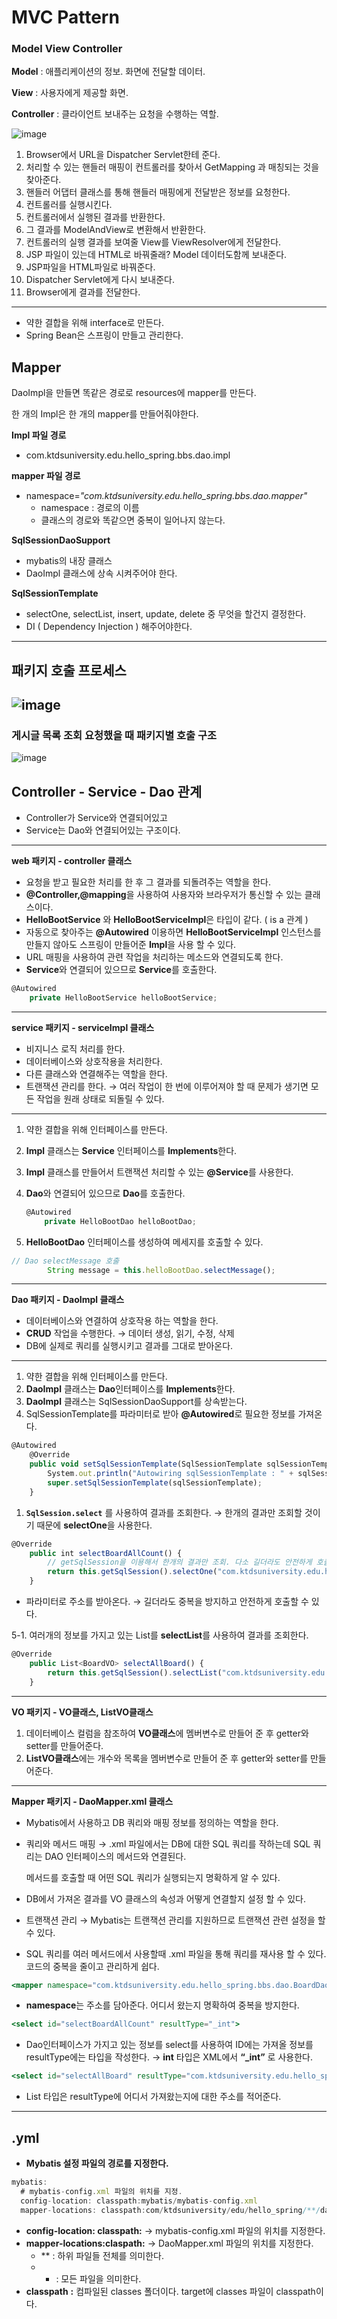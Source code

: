 # MVC Pattern

### Model View Controller

**Model** : 애플리케이션의 정보. 화면에 전달할 데이터.

**View** : 사용자에게 제공할 화면.

**Controller** : 클라이언트 보내주는 요청을 수행하는 역할.

![image](https://github.com/user-attachments/assets/eaa03150-d692-4797-8528-273ffc1a0040)


1. Browser에서 URL을 Dispatcher Servlet한테 준다.
2. 처리할 수 있는 핸들러 매핑이 컨트롤러를 찾아서 GetMapping 과 매칭되는 것을 찾아준다.
3. 핸들러 어댑터 클래스를 통해 핸들러 매핑에게 전달받은 정보를 요청한다.
4. 컨트롤러를 실행시킨다.
5. 컨트롤러에서 실행된 결과를 반환한다.
6. 그 결과를 ModelAndView로 변환해서 반환한다.
7. 컨트롤러의 실행 결과를 보여줄 View를 ViewResolver에게 전달한다.
8. JSP 파일이 있는데 HTML로 바꿔줄래? Model 데이터도함께 보내준다.
9. JSP파일을 HTML파일로 바꿔준다.
10. Dispatcher Servlet에게 다시 보내준다.
11. Browser에게 결과를 전달한다.

---

- 약한 결합을 위해 interface로 만든다.
- Spring Bean은 스프링이 만들고 관리한다.

## Mapper

DaoImpl을 만들면 똑같은 경로로 resources에 mapper를 만든다.

한 개의 Impl은 한 개의 mapper를 만들어줘야한다.

**Impl 파일 경로**

- com.ktdsuniversity.edu.hello_spring.bbs.dao.impl

**mapper 파일 경로**

- namespace=*"com.ktdsuniversity.edu.hello_spring.bbs.dao.mapper"*
    - namespace : 경로의 이름
    - 클래스의 경로와 똑같으면 중복이 일어나지 않는다.

**SqlSessionDaoSupport**

- mybatis의 내장 클래스
- DaoImpl 클래스에 상속 시켜주어야 한다.

**SqlSessionTemplate**

- selectOne, selectList, insert, update, delete 중 무엇을 할건지 결정한다.
- DI ( Dependency Injection ) 해주어야한다.

---

## 패키지 호출 프로세스

![image](https://github.com/user-attachments/assets/d7ad96da-3a5d-40fd-b781-7e481b07c553)
---

### 게시글 목록 조회 요청했을 때 패키지별 호출 구조

![image](https://github.com/user-attachments/assets/e6188e75-532b-4000-b6c4-0dd502a7e4f2)

## Controller - Service - Dao 관계

- Controller가 Service와 연결되어있고
- Service는 Dao와 연결되어있는 구조이다.

---

**web 패키지 - controller 클래스**

- 요청을 받고 필요한 처리를 한 후 그 결과를 되돌려주는 역할을 한다.
- **@Controller,@mapping**을 사용하여 사용자와 브라우저가 통신할 수 있는 클래스이다.
- **HelloBootService** 와 **HelloBootServiceImpl**은 타입이 같다. ( is a 관계 )
- 자동으로 찾아주는 **@Autowired** 이용하면 **HelloBootServiceImpl** 인스턴스를 만들지 않아도 스프링이 만들어준 **Impl**을 사용 할 수 있다.
- URL 매핑을 사용하여 관련 작업을 처리하는 메소드와 연결되도록 한다.
- **Service**와 연결되어 있으므로 **Service**를 호출한다.

```jsx
@Autowired 
	private HelloBootService helloBootService;
```

---

**service 패키지 - serviceImpl 클래스**

- 비지니스 로직 처리를 한다.
- 데이터베이스와 상호작용을 처리한다.
- 다른 클래스와 연결해주는 역할을 한다.
- 트랜잭션 관리를 한다. → 여러 작업이 한 번에 이루어져야 할 때 문제가 생기면 모든 작업을 원래 상태로 되돌릴 수 있다.

---

1. 약한 결합을 위해 인터페이스를 만든다.
2. **Impl** 클래스는 **Service** 인터페이스를 **Implements**한다.
3. **Impl** 클래스를 만들어서 트랜잭션 처리할 수 있는 **@Service**를 사용한다.
4. **Dao**와 연결되어 있으므로 **Dao**를 호출한다.
    
    ```jsx
    @Autowired
    	private HelloBootDao helloBootDao;
    ```
    
5. **HelloBootDao** 인터페이스를 생성하여 메세지를 호출할 수 있다.

```jsx
// Dao selectMessage 호출
		String message = this.helloBootDao.selectMessage();
```

---

**Dao 패키지 - DaoImpl 클래스**

- 데이터베이스와 연결하여 상호작용 하는 역할을 한다.
- **CRUD** 작업을 수행한다. → 데이터 생성, 읽기, 수정, 삭제
- DB에 실제로 쿼리를 실행시키고 결과를 그대로 받아온다.

---

1. 약한 결합을 위해 인터페이스를 만든다.
2. **DaoImpl** 클래스는 **Dao**인터페이스를 **Implements**한다.
3. **DaoImpl** 클래스는 SqlSessionDaoSupport를 상속받는다.
4. SqlSessionTemplate를 파라미터로 받아 **@Autowired**로 필요한 정보를 가져온다.

```jsx
@Autowired
	@Override
	public void setSqlSessionTemplate(SqlSessionTemplate sqlSessionTemplate) {
		System.out.println("Autowiring sqlSessionTemplate : " + sqlSessionTemplate);
		super.setSqlSessionTemplate(sqlSessionTemplate);
	}
```

1. **`SqlSession.select`** 를 사용하여 결과를 조회한다. → 한개의 결과만 조회할 것이기 때문에 **selectOne**을 사용한다.

```jsx
@Override
	public int selectBoardAllCount() {
		// getSqlSession을 이용해서 한개의 결과만 조회. 다소 길더라도 안전하게 호출 할 수 있다.중복방지
		return this.getSqlSession().selectOne("com.ktdsuniversity.edu.hello_spring.bbs.dao.BoardDao.selectBoardAllCount"); 
	}
```

- 파라미터로 주소를 받아온다. → 길더라도 중복을 방지하고 안전하게 호출할 수 있다.

5-1. 여러개의 정보를 가지고 있는 List를 **selectList**를 사용하여 결과를 조회한다.

```jsx
@Override
	public List<BoardVO> selectAllBoard() {
		return this.getSqlSession().selectList("com.ktdsuniversity.edu.hello_spring.bbs.dao.BoardDao.selectAllBoard");
	}
```

---

**VO 패키지 - VO클래스, ListVO클래스**

1. 데이터베이스 컬럼을 참조하여 **VO클래스**에 멤버변수로 만들어 준 후 getter와 setter를 만들어준다.
2. **ListVO클래스**에는 개수와 목록을 멤버변수로 만들어 준 후 getter와 setter를 만들어준다.

---

**Mapper 패키지 - DaoMapper.xml 클래스**

- Mybatis에서 사용하고 DB 쿼리와 매핑 정보를 정의하는 역할을 한다.
- 쿼리와 메서드 매핑 → .xml 파일에서는 DB에 대한 SQL 쿼리를 작하는데 SQL 쿼리는 DAO 인터페이스의 메서드와 연결된다.
    
    메서드를 호출할 때 어떤 SQL 쿼리가 실행되는지 명확하게 알 수 있다.
    
- DB에서 가져온 결과를 VO 클래스의 속성과 어떻게 연결할지 설정 할 수 있다.
- 트랜잭션 관리 → Mybatis는 트랜잭션 관리를 지원하므로 트랜잭션 관련 설정을 할 수 있다.
- SQL 쿼리를 여러 메서드에서 사용할때 .xml 파일을 통해 쿼리를 재사용 할 수 있다. 코드의 중복을 줄이고 관리하게 쉽다.

```jsx
<mapper namespace="com.ktdsuniversity.edu.hello_spring.bbs.dao.BoardDao">
```

- **namespace**는 주소를 담아준다. 어디서 왔는지 명확하여 중복을 방지한다.

```jsx
<select id="selectBoardAllCount" resultType="_int">
```

- Dao인터페이스가 가지고 있는 정보를 select를 사용하여 ID에는 가져올 정보를 resultType에는 타입을 작성한다. → **int** 타입은 XML에서 **“_int”** 로 사용한다.

```jsx
<select id="selectAllBoard" resultType="com.ktdsuniversity.edu.hello_spring.bbs.vo.BoardVO">
```

- List 타입은 resultType에 어디서 가져왔는지에 대한 주소를 적어준다.

---

## **.yml**

- **Mybatis 설정 파일의 경로를 지정한다.**

```jsx
mybatis:
  # mybatis-config.xml 파일의 위치를 지정.
  config-location: classpath:mybatis/mybatis-config.xml
  mapper-locations: classpath:com/ktdsuniversity/edu/hello_spring/**/dao/mapper/*Mapper.xml
```

- **config-location: classpath:** → mybatis-config.xml 파일의 위치를 지정한다.
- **mapper-locations:claspath:** → DaoMapper.xml 파일의 위치를 지정한다.
    - ** : 하위 파일들 전체를 의미한다.
    - * : 모든 파일을 의미한다.
- **classpath** **:**  컴파일된 classes 폴더이다. target에 classes 파일이 classpath이다.
